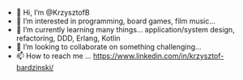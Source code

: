 - 👋 Hi, I’m @KrzysztofB
- 👀 I’m interested in programming, board games, film music...
- 🌱 I’m currently learning many things... application/system design, refactoring, DDD, Erlang, Kotlin
- 💞️ I’m looking to collaborate on something challenging...
- 📫 How to reach me ... https://www.linkedin.com/in/krzysztof-bardzinski/

<!---
KrzysztofB/KrzysztofB is a ✨ special ✨ repository because its `README.md` (this file) appears on your GitHub profile.
You can click the Preview link to take a look at your changes.
--->
